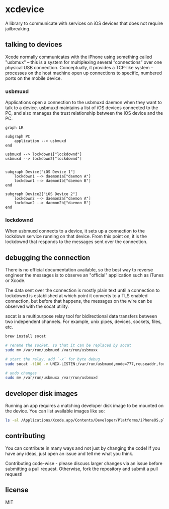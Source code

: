 # xcdevice

A library to communicate with services on iOS devices that does not require jailbreaking.

## talking to devices

Xcode normally communicates with the iPhone using something called "usbmux" – 
this is a system for multiplexing several “connections” over one physical USB
connection. Conceptually, it provides a TCP-like system – processes on the host
machine open up connections to specific, numbered ports on the mobile device.

### usbmuxd

Applications open a connection to the usbmuxd daemon when they want to talk to
a device. usbmuxd maintains a list of iOS devices connected to the PC, and also
manages the trust relationship between the iOS device and the PC.

```mermaid
graph LR

subgraph PC
    application --> usbmuxd
end

usbmuxd --> lockdown1["lockdownd"]
usbmuxd --> lockdown2["lockdownd"]


subgraph Device["iOS Device 1"]
    lockdown1 --> daemon1a["daemon A"]
    lockdown1 --> daemon1b["daemon B"]
end

subgraph Device2["iOS Device 2"]
    lockdown2 --> daemon2a["daemon A"]
    lockdown2 --> daemon2b["daemon B"]
end
```

### lockdownd

When usbmuxd connects to a device, it sets up a connection to the lockdown
service running on that device. From this point on, it is the lockdownd that
responds to the messages sent over the connection.

## debugging the connection

There is no official documentation available, so the best way to reverse engineer
the messages is to observe an "official" application such as iTunes or Xcode.

The data sent over the connection is mostly plain text until a connection to
lockdownd is established at which point it converts to a TLS enabled connection,
but before that happens, the messages on the wire can be observed with the socat
utility.

socat is a multipurpose relay tool for bidirectional data transfers between two 
independent channels. For example, unix pipes, devices, sockets, files, etc.

```sh
brew install socat

# rename the socket, so that it can be replaced by socat
sudo mv /var/run/usbmuxd /var/run/usbmuxx

# start the relay. add `-x` for byte debug
sudo socat -t100 -v UNIX-LISTEN:/var/run/usbmuxd,mode=777,reuseaddr,fork UNIX-CONNECT:/var/run/usbmuxx

# undo changes
sudo mv /var/run/usbmuxx /var/run/usbmuxd
```

## developer disk images

Running an app requires a matching developer disk image to be mounted on the
device. You can list available images like so:

```sh
ls -al /Applications/Xcode.app/Contents/Developer/Platforms/iPhoneOS.platform/DeviceSupport/
```

## contributing

You can contribute in many ways and not just by changing the code! If you have any ideas, just open an issue and tell me what you think.

Contributing code-wise - please discuss larger changes via an issue before submitting a pull request. Otherwise, fork the repository and submit a pull request!

## license

MIT
